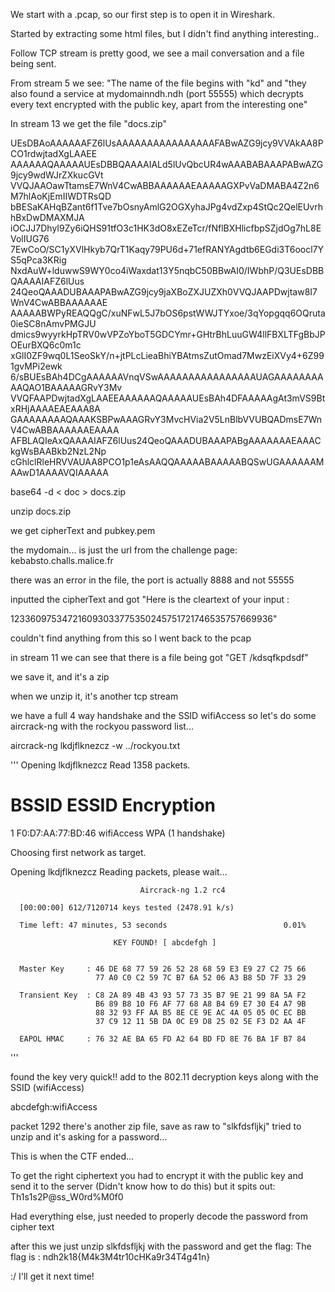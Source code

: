 We start with a .pcap, so our first step is to open it in Wireshark.

Started by extracting some html files, but I didn't find anything interesting..

Follow TCP stream is pretty good, we see a mail conversation and a file being sent.

From stream 5 we see:
"The name of the file begins with "kd"
and
"they also found a service at mydomainndh.ndh (port 55555) which decrypts every text encrypted with the public key, apart from the interesting one"

In stream 13 we get the file "docs.zip"

UEsDBAoAAAAAAFZ6lUsAAAAAAAAAAAAAAAAFABwAZG9jcy9VVAkAA8PCO1rdwjtadXgLAAEE
AAAAAAQAAAAAUEsDBBQAAAAIALd5lUvQbcUR4wAAABABAAAPABwAZG9jcy9wdWJrZXkucGVt
VVQJAAOawTtamsE7WnV4CwABBAAAAAAEAAAAAGXPvVaDMABA4Z2n6M7hlAoKjEmIIWDTRsQD
bBESaKAHqBZant6f1Tve7bOsnyAmlG2OGXyhaJPg4vdZxp4StQc2QelEUvrhhBxDwDMAXMJA
iOCJJ7DhyI9Zy6iQHS91tfO3c1HK3dO8xEZeTcr/fNflBXHlicfbpSZjdOg7hL8EVolIUG76
7EwCoO/SC1yXVlHkyb7QrT1Kaqy79PU6d+71efRANYAgdtb6EGdi3T6oocl7YS5qPca3KRig
NxdAuW+lduwwS9WY0co4iWaxdat13Y5nqbC50BBwAI0/IWbhP/Q3UEsDBBQAAAAIAFZ6lUus
24QeoQAAADUBAAAPABwAZG9jcy9jaXBoZXJUZXh0VVQJAAPDwjtaw8I7WnV4CwABBAAAAAAE
AAAAABWPyREAQQgC/xuNFwL5J7bOS6pstWWJTYxoe/3qYopgqq6OQruta0ieSC8nAmvPMGJU
dmics9wyyrkHpTRV0wVPZoYboT5GDCYmr+GHtrBhLuuGW4llFBXLTFgBbJPOEurBXQ6c0m1c
xGlI0ZF9wq0L1SeoSkY/n+jtPLcLieaBhiYBAtmsZutOmad7MwzEiXVy4+6Z991gvMPi2ewk
6/sBUEsBAh4DCgAAAAAAVnqVSwAAAAAAAAAAAAAAAAUAGAAAAAAAAAAQAO1BAAAAAGRvY3Mv
VVQFAAPDwjtadXgLAAEEAAAAAAQAAAAAUEsBAh4DFAAAAAgAt3mVS9BtxRHjAAAAEAEAAA8A
GAAAAAAAAQAAAKSBPwAAAGRvY3MvcHVia2V5LnBlbVVUBQADmsE7WnV4CwABBAAAAAAEAAAA
AFBLAQIeAxQAAAAIAFZ6lUus24QeoQAAADUBAAAPABgAAAAAAAEAAACkgWsBAABkb2NzL2Np
cGhlclRleHRVVAUAA8PCO1p1eAsAAQQAAAAABAAAAABQSwUGAAAAAAMAAwD1AAAAVQIAAAAA


base64 -d < doc > docs.zip

unzip docs.zip

we get cipherText and pubkey.pem

the mydomain... is just the url from the challenge page: kebabsto.challs.malice.fr

there was an error in the file, the port is actually 8888 and not 55555

inputted the cipherText and got 
"Here is the cleartext of your input :


123360975347216093033775350245751721746535757669936"

couldn't find anything from this so I went back to the pcap

in stream 11 we can see that there is a file being got "GET /kdsqfkpdsdf"

we save it, and it's a zip

when we unzip it, it's another tcp stream

we have a full 4 way handshake and the SSID wifiAccess so let's do some aircrack-ng with the rockyou password list...

aircrack-ng lkdjflknezcz -w ../rockyou.txt

'''
Opening lkdjflknezcz
Read 1358 packets.

   #  BSSID              ESSID                     Encryption

   1  F0:D7:AA:77:BD:46  wifiAccess                WPA (1 handshake)

Choosing first network as target.

Opening lkdjflknezcz
Reading packets, please wait...

                                 Aircrack-ng 1.2 rc4

      [00:00:00] 612/7120714 keys tested (2478.91 k/s)

      Time left: 47 minutes, 53 seconds                          0.01%

                           KEY FOUND! [ abcdefgh ]


      Master Key     : 46 DE 68 77 59 26 52 28 68 59 E3 E9 27 C2 75 66
                       77 A0 C0 C2 59 7C B7 6A 52 06 A3 B8 5D 7F 33 29

      Transient Key  : C8 2A 89 4B 43 93 57 73 35 B7 9E 21 99 8A 5A F2
                       B6 89 B8 10 F6 AF 77 68 A8 B4 69 E7 30 E4 A7 9B
                       88 32 93 FF AA B5 8E CE 9E AC 4A 05 05 0C EC BB
                       37 C9 12 11 5B DA 0C E9 D8 25 02 5E F3 D2 AA 4F

      EAPOL HMAC     : 76 32 AE BA 65 FD A2 64 BD FD 8E 76 BA 1F B7 84
'''

found the key very quick!!
add to the 802.11 decryption keys along with the SSID (wifiAccess)

abcdefgh:wifiAccess

packet 1292 there's another zip file, save as raw to "slkfdsfljkj"
tried to unzip and it's asking for a password...

This is when the CTF ended...

To get the right ciphertext you had to encrypt it with the public key and send it to the server
(Didn't know how to do this) but it spits out: Th1s1s2P@ss_W0rd%M0f0

Had everything else, just needed to properly decode the password from cipher text

after this we just unzip slkfdsfljkj with the password and get the flag:
The flag is : ndh2k18{M4k3M4tr10cHKa9r34T4g41n}

:/ I'll get it next time!

